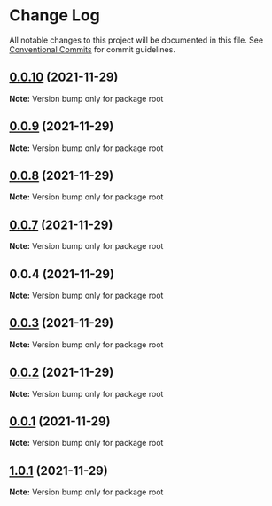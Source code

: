 # Change Log

All notable changes to this project will be documented in this file.
See [Conventional Commits](https://conventionalcommits.org) for commit guidelines.

## [0.0.10](https://github.com/doujianyu/mini-package-cli/compare/v0.0.9...v0.0.10) (2021-11-29)

**Note:** Version bump only for package root

## [0.0.9](https://github.com/doujianyu/mini-package-cli/compare/v0.0.8...v0.0.9) (2021-11-29)

**Note:** Version bump only for package root

## [0.0.8](https://github.com/doujianyu/mini-package-cli/compare/v0.0.7...v0.0.8) (2021-11-29)

**Note:** Version bump only for package root

## [0.0.7](https://github.com/doujianyu/mini-package-cli/compare/v0.0.6...v0.0.7) (2021-11-29)

**Note:** Version bump only for package root

## 0.0.4 (2021-11-29)

**Note:** Version bump only for package root

## [0.0.3](https://github.com/doujianyu/mini-package-cli/compare/v0.0.2...v0.0.3) (2021-11-29)

**Note:** Version bump only for package root

## [0.0.2](https://github.com/doujianyu/mini-package-cli/compare/v0.0.1...v0.0.2) (2021-11-29)

**Note:** Version bump only for package root

## [0.0.1](https://github.com/doujianyu/mini-package-cli/compare/v1.0.1...v0.0.1) (2021-11-29)

**Note:** Version bump only for package root

## [1.0.1](https://github.com/doujianyu/mini-package-cli/compare/v1.0.0...v1.0.1) (2021-11-29)

**Note:** Version bump only for package root

